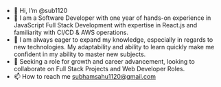 - 👋 Hi, I’m @sub1120 
- 👀 I am a Software Developer with one year of hands-on experience in JavaScript Full Stack Development with expertise in React.js and familiarity with CI/CD & AWS operations. 
-  🌱 I am always eager to expand my knowledge, especially in regards to new technologies. My adaptability and ability to learn quickly make me confident in my ability to master new subjects.
- 💞️ Seeking a role for growth and career advancement, looking to collaborate on Full Stack Projects and Web Developer Roles.
- 📫 How to reach me subhamsahu1120@gmail.com

<!---
sub1120/sub1120 is a ✨ special ✨ repository because its `README.md` (this file) appears on your GitHub profile.
You can click the Preview link to take a look at your changes.
--->
